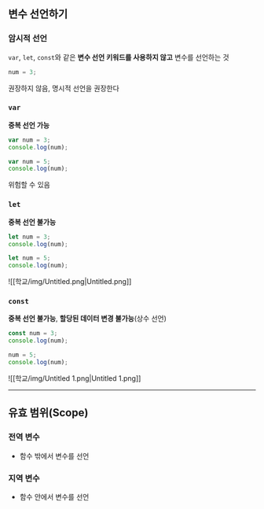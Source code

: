 ## 변수 선언하기

### 암시적 선언

`var`, `let`, `const`와 같은 **변수 선언 키워드를 사용하지 않고** 변수를 선언하는 것

```JavaScript
num = 3;
```

권장하지 않음, 명시적 선언을 권장한다

### `var`

**중복 선언 가능**

```JavaScript
var num = 3;
console.log(num);

var num = 5;
console.log(num);
```

위험할 수 있음

### `let`

**중복 선언 불가능**

```JavaScript
let num = 3;
console.log(num);

let num = 5;
console.log(num);
```

![[학교/img/Untitled.png|Untitled.png]]

### `const`

**중복 선언 불가능**, **할당된 데이터 변경 불가능**(상수 선언)

```JavaScript
const num = 3;
console.log(num);

num = 5;
console.log(num);
```

![[학교/img/Untitled 1.png|Untitled 1.png]]

---

## **유효 범위**(Scope)

### 전역 변수

- 함수 밖에서 변수를 선언

### 지역 변수

- 함수 안에서 변수를 선언